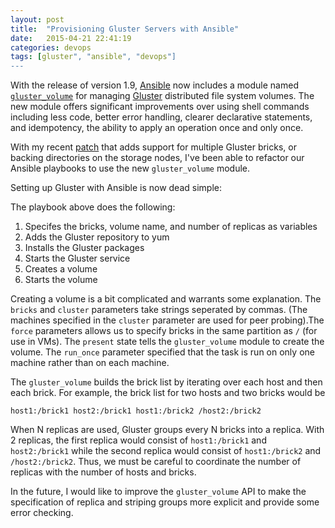 ```yaml
---
layout: post
title:  "Provisioning Gluster Servers with Ansible"
date:   2015-04-21 22:41:19
categories: devops
tags: [gluster", "ansible", "devops"]
---
```

With the release of version 1.9, [Ansible](http://www.ansible.com/home) now includes a module named [`gluster_volume`](http://docs.ansible.com/gluster_volume_module.html) for managing [Gluster](http://www.gluster.org/) distributed file system volumes.  The new module offers significant improvements over using shell commands including less code, better error handling, clearer declarative statements, and idempotency, the ability to apply an operation once and only once.

With my recent [patch](https://github.com/ansible/ansible-modules-extras/pull/406) that adds support for multiple Gluster bricks, or backing directories on the storage nodes, I've been able to refactor our Ansible playbooks to use the new `gluster_volume` module.

Setting up Gluster with Ansible is now dead simple:

<script src="https://gist.github.com/rnowling/c3f42e907d0ddefe2b2a.js"></script>

The playbook above does the following:

1. Specifes the bricks, volume name, and number of replicas as variables
2. Adds the Gluster repository to yum
3. Installs the Gluster packages
4. Starts the Gluster service
5. Creates a volume
6. Starts the volume

Creating a volume is a bit complicated and warrants some explanation.  The `bricks` and `cluster` parameters take strings seperated by commas.  (The machines specified in the `cluster` parameter are used for peer probing).The `force` parameters allows us to specify bricks in the same partition as `/` (for use in VMs).  The `present` state tells the `gluster_volume` module to create the volume.  The `run_once` parameter specified that the task is run on only one machine rather than on each machine.

The `gluster_volume` builds the brick list by iterating over each host and then each brick.  For example, the brick list for two hosts and two bricks would be

    host1:/brick1 host2:/brick1 host1:/brick2 /host2:/brick2

 When N replicas are used, Gluster groups every N bricks into a replica.  With 2 replicas, the first replica would consist of `host1:/brick1` and `host2:/brick1` while the second replica would consist of `host1:/brick2` and `/host2:/brick2`.  Thus, we must be careful to coordinate the number of replicas with the number of hosts and bricks.

 In the future, I would like to improve the `gluster_volume` API to make the specification of replica and striping groups more explicit and provide some error checking.
